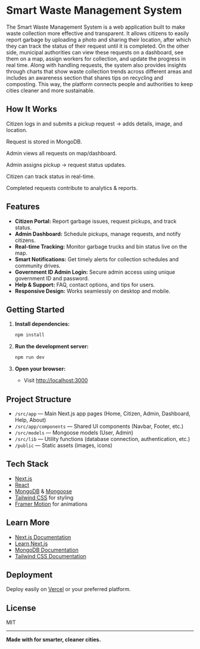 # Smart Waste Management System

The Smart Waste Management System is a web application built to make waste collection more effective and transparent. It allows citizens to easily report garbage by uploading a photo and sharing their location, after which they can track the status of their request until it is completed. On the other side, municipal authorities can view these requests on a dashboard, see them on a map, assign workers for collection, and update the progress in real time. Along with handling requests, the system also provides insights through charts that show waste collection trends across different areas and includes an awareness section that shares tips on recycling and composting. This way, the platform connects people and authorities to keep cities cleaner and more sustainable.


## How It Works

Citizen logs in and submits a pickup request → adds details, image, and location.

Request is stored in MongoDB.

Admin views all requests on map/dashboard.

Admin assigns pickup → request status updates.

Citizen can track status in real-time.

Completed requests contribute to analytics & reports.

## Features

- **Citizen Portal:** Report garbage issues, request pickups, and track status.
- **Admin Dashboard:** Schedule pickups, manage requests, and notify citizens.
- **Real-time Tracking:** Monitor garbage trucks and bin status live on the map.
- **Smart Notifications:** Get timely alerts for collection schedules and community drives.
- **Government ID Admin Login:** Secure admin access using unique government ID and password.
- **Help & Support:** FAQ, contact options, and tips for users.
- **Responsive Design:** Works seamlessly on desktop and mobile.

## Getting Started

1. **Install dependencies:**
   ```bash
   npm install
   ```

2. **Run the development server:**
   ```bash
   npm run dev
   ```

3. **Open your browser:**
   - Visit [http://localhost:3000](http://localhost:3000)

## Project Structure

- `/src/app` — Main Next.js app pages (Home, Citizen, Admin, Dashboard, Help, About)
- `/src/app/components` — Shared UI components (Navbar, Footer, etc.)
- `/src/models` — Mongoose models (User, Admin)
- `/src/lib` — Utility functions (database connection, authentication, etc.)
- `/public` — Static assets (images, icons)

## Tech Stack

- [Next.js](https://nextjs.org)
- [React](https://react.dev)
- [MongoDB](https://mongodb.com) & [Mongoose](https://mongoosejs.com)
- [Tailwind CSS](https://tailwindcss.com) for styling
- [Framer Motion](https://www.framer.com/motion/) for animations

## Learn More

- [Next.js Documentation](https://nextjs.org/docs)
- [Learn Next.js](https://nextjs.org/learn)
- [MongoDB Documentation](https://docs.mongodb.com/)
- [Tailwind CSS Documentation](https://tailwindcss.com/docs)

## Deployment

Deploy easily on [Vercel](https://vercel.com/) or your preferred platform.

## License

MIT

---

**Made with for smarter, cleaner cities.**
